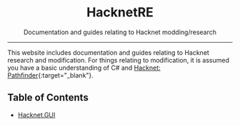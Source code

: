 <center>
<h1>HacknetRE</h1>
<p>Documentation and guides relating to Hacknet modding/research</p>
</center>

---

This website includes documentation and guides relating to Hacknet research and modification. For things relating to modification, it is assumed you have a basic understanding of C# and [Hacknet: Pathfinder](https://github.com/Arkhist/Hacknet-Pathfinder){:target="_blank"}.

## Table of Contents
* [Hacknet.GUI](./docs/gui/README.md)